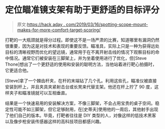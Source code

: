 # 定位瞄准镜支架有助于更舒适的目标评分

> 原文:[https://hack aday . com/2019/03/16/spotting-scope-mount-makes-for-more-comfort-target-scoring/](https://hackaday.com/2019/03/16/spotting-scope-mount-makes-for-more-comfortable-target-scoring/)

打靶的一大瓶颈就是得分过程。即使这不是一场严肃的比赛，知道哪里有漏洞仍然很重要，因为这是对技术和表现的重要反馈。瞄准具，实际上只是一种为获得远处目标的清晰视野而优化的望远镜，通常用于在不离开射击线的情况下观察目标的命中情况。通常它们被安装在三脚架上，并为坐着使用进行了优化，但[Steve Thone]想出了一个更舒适的使用和安装的聪明方法，当他站着进行靶心拍摄时，它更适合他。

[Steve]拿了一个棘齿杆夹，在杆的末端钻了几个孔。利用这些孔，瞄准仪被直接安装到杆上，并且夹具夹紧射击台或长凳来代替支架。他还在杆上拧了 90 度，这样夹子和瞄准镜就可以互相垂直。

结果是一个快速易用的安装解决方案，不像三脚架，不会占用宝贵的桌子空间。稳定性可能不如三脚架，但它足够耐用，在[史蒂夫]使用他的一周后，其他射手出现了他们自己的版本。毕竟，打靶者往往是 DIY 类型的人，对像这样的低技术黑客以及像步枪安装传感器这样的高科技项目都感兴趣。